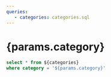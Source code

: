 ```yaml
---
queries:
   - categories: categories.sql
---
```


# {params.category}

```sql categories_filtered
select * from ${categories}
where category = '${params.category}'
```

<DataTable data={categories_filtered}/>
